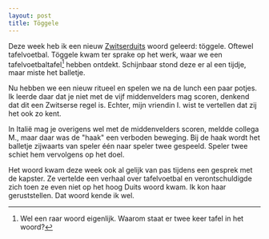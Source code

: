```yaml
---
layout: post
title: Töggele
---
```


Deze week heb ik een nieuw [Zwitserduits](https://roaldin.ch/zwitserduits) woord geleerd: töggele. Oftewel tafelvoetbal. Töggele kwam ter sprake op het werk, waar we een tafelvoetbaltafel[^1] hebben ontdekt. Schijnbaar stond deze er al een tijdje, maar miste het balletje.

Nu hebben we een nieuw ritueel en spelen we na de lunch een paar potjes. Ik leerde daar dat je niet met de vijf middenvelders mag scoren, denkend dat dit een Zwitserse regel is. Echter, mijn vriendin I. wist te vertellen dat zij het ook zo kent.

In Italië mag je overigens wel met de middenvelders scoren, meldde collega M., maar daar was de "haak" een verboden beweging. Bij de haak wordt het balletje zijwaarts van speler één naar speler twee gespeeld. Speler twee schiet hem vervolgens op het doel.

Het woord kwam deze week ook al gelijk van pas tijdens een gesprek met de kapster. Ze vertelde een verhaal over tafelvoetbal en verontschuldigde zich toen ze even niet op het hoog Duits woord kwam. Ik kon haar geruststellen. Dat woord kende ik wel.

[^1]: Wel een raar woord eigenlijk. Waarom staat er twee keer tafel in het woord?
